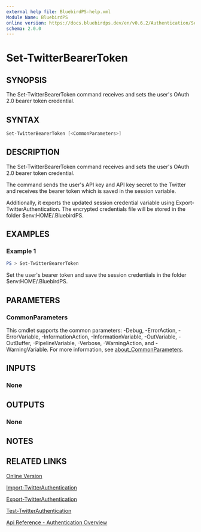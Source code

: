 ```yaml
---
external help file: BluebirdPS-help.xml
Module Name: BluebirdPS
online version: https://docs.bluebirdps.dev/en/v0.6.2/Authentication/Set-TwitterBearerToken
schema: 2.0.0
---
```


# Set-TwitterBearerToken

## SYNOPSIS

The Set-TwitterBearerToken command receives and sets the user's OAuth 2.0 bearer token credential.

## SYNTAX

```powershell
Set-TwitterBearerToken [<CommonParameters>]
```

## DESCRIPTION

The Set-TwitterBearerToken command receives and sets the user's OAuth 2.0 bearer token credential.

The command sends the user's API key and API key secret to the Twitter and receives the bearer token which is saved in the session variable.

Additionally, it exports the updated session credential variable using Export-TwitterAuthentication.
The encrypted credentials file will be stored in the folder $env:HOME/.BluebirdPS.

## EXAMPLES

### Example 1

```powershell
PS > Set-TwitterBearerToken
```

Set the user's bearer token and save the session credentials in the folder $env:HOME/.BluebirdPS.

## PARAMETERS

### CommonParameters

This cmdlet supports the common parameters: -Debug, -ErrorAction, -ErrorVariable, -InformationAction, -InformationVariable, -OutVariable, -OutBuffer, -PipelineVariable, -Verbose, -WarningAction, and -WarningVariable. For more information, see [about_CommonParameters](http://go.microsoft.com/fwlink/?LinkID=113216).

## INPUTS

### None

## OUTPUTS

### None

## NOTES

## RELATED LINKS

[Online Version](https://docs.bluebirdps.dev/en/v0.6.2/Authentication/Set-TwitterBearerToken)

[Import-TwitterAuthentication](https://docs.bluebirdps.dev/en/v0.6.2/Authentication/Import-TwitterAuthentication)

[Export-TwitterAuthentication](https://docs.bluebirdps.dev/en/v0.6.2/Authentication/Export-TwitterAuthentication)

[Test-TwitterAuthentication](https://docs.bluebirdps.dev/en/v0.6.2/Authentication/Test-TwitterAuthentication)

[Api Reference - Authentication Overview](https://developer.twitter.com/en/docs/authentication/overview)
